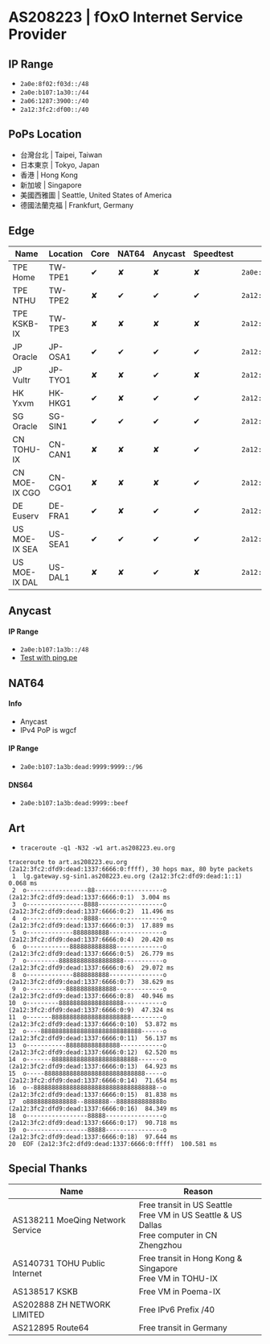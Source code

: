 # **AS208223 | fOxO Internet Service Provider**
## IP Range
- `2a0e:8f02:f03d::/48`
- `2a0e:b107:1a30::/44`
- `2a06:1287:3900::/40`
- `2a12:3fc2:df00::/40`

## PoPs Location
 - 台灣台北 | Taipei, Taiwan
 - 日本東京 | Tokyo, Japan
 - 香港 | Hong Kong
 - 新加坡 | Singapore
 - 美國西雅圖 | Seattle, United States of America
 - 德國法蘭克福 | Frankfurt, Germany  

## Edge
| Name | Location | Core | NAT64 | Anycast | Speedtest | Prefix | 
| --- | --- | --- | --- | --- | --- | --- |
| TPE Home | TW-TPE1 | ✔ | ✘ | ✘ | ✘ | `2a0e:8f02:f03d::/48`
| TPE NTHU | TW-TPE2 | ✘ | ✔ | ✔ | ✔ | `2a12:3fc2:dfaa::/48`  
| TPE KSKB-IX | TW-TPE3 | ✘ | ✘ | ✘ | ✘ | `2a12:3fc2:dfdb::/48`  
| JP Oracle | JP-OSA1  | ✔ | ✔ | ✔ | ✔ | `2a12:3fc2:dfdf::/48` 
| JP Vultr | JP-TYO1  | ✘ | ✘ | ✔ | ✘ |  `2a12:3fc2:dfdc::/48`
| HK Yxvm | HK-HKG1  | ✔ | ✘ | ✔ | ✔ |  `2a12:3fc2:dfde::/48`
| SG Oracle | SG-SIN1 | ✔ | ✔ | ✔ | ✔ | `2a12:3fc2:dfd9::/48` 
| CN TOHU-IX | CN-CAN1 | ✘ | ✘ | ✘ | ✔ |  `2a12:3fc2:dfdd::/48`
| CN MOE-IX CGO | CN-CGO1 | ✘ | ✘ | ✘ | ✔ |  `2a12:3fc2:dfd7::/48`
| DE Euserv | DE-FRA1 | ✔ | ✘ | ✔ | ✔ |  `2a12:3fc2:dfda::/48`  
| US MOE-IX SEA | US-SEA1  | ✔ | ✔ | ✔ | ✔ | `2a12:3fc2:dfd8::/48`  
| US MOE-IX DAL | US-DAL1  | ✘ | ✘ | ✔ | ✘ | `2a12:3fc2:dfd6::/48`  

## Anycast
#### IP Range
- `2a0e:b107:1a3b::/48`
- [Test with ping.pe](https://ping6.ping.pe/2a0e:b107:1a3b::)

## NAT64
#### Info
- Anycast
- IPv4 PoP is wgcf
#### IP Range
- `2a0e:b107:1a3b:dead:9999:9999::/96`
#### DNS64
- `2a0e:b107:1a3b:dead:9999::beef`

## Art
- `traceroute -q1 -N32 -w1 art.as208223.eu.org`

```
traceroute to art.as208223.eu.org (2a12:3fc2:dfd9:dead:1337:6666:0:ffff), 30 hops max, 80 byte packets
 1  lg.gateway.sg-sin1.as208223.eu.org (2a12:3fc2:dfd9:dead:1::1)  0.068 ms
 2  o-----------------88-------------------o (2a12:3fc2:dfd9:dead:1337:6666:0:1)  3.004 ms
 3  o----------------8888------------------o (2a12:3fc2:dfd9:dead:1337:6666:0:2)  11.496 ms
 4  o----------------8888------------------o (2a12:3fc2:dfd9:dead:1337:6666:0:3)  17.889 ms
 5  o-------------8888888888---------------o (2a12:3fc2:dfd9:dead:1337:6666:0:4)  20.420 ms
 6  o------------8888888888888-------------o (2a12:3fc2:dfd9:dead:1337:6666:0:5)  26.779 ms
 7  o---------888888888888888888-----------o (2a12:3fc2:dfd9:dead:1337:6666:0:6)  29.072 ms
 8  o-------------8888888888---------------o (2a12:3fc2:dfd9:dead:1337:6666:0:7)  38.629 ms
 9  o-----------88888888888888-------------o (2a12:3fc2:dfd9:dead:1337:6666:0:8)  40.946 ms
10  o---------888888888888888888-----------o (2a12:3fc2:dfd9:dead:1337:6666:0:9)  47.324 ms
11  o-------8888888888888888888888---------o (2a12:3fc2:dfd9:dead:1337:6666:0:10)  53.872 ms
12  o----8888888888888888888888888888------o (2a12:3fc2:dfd9:dead:1337:6666:0:11)  56.137 ms
13  o-----------888888888888888------------o (2a12:3fc2:dfd9:dead:1337:6666:0:12)  62.520 ms
14  o-------888888888888888888888888-------o (2a12:3fc2:dfd9:dead:1337:6666:0:13)  64.923 ms
15  o-----8888888888888888888888888888-----o (2a12:3fc2:dfd9:dead:1337:6666:0:14)  71.654 ms
16  o--8888888888888888888888888888888888--o (2a12:3fc2:dfd9:dead:1337:6666:0:15)  81.838 ms
17  o88888888888888--8888888--8888888888888o (2a12:3fc2:dfd9:dead:1337:6666:0:16)  84.349 ms
18  o-----------------88888----------------o (2a12:3fc2:dfd9:dead:1337:6666:0:17)  90.718 ms
19  o-----------------88888----------------o (2a12:3fc2:dfd9:dead:1337:6666:0:18)  97.644 ms
20  EOF (2a12:3fc2:dfd9:dead:1337:6666:0:ffff)  100.581 ms
```

## Special Thanks
| Name | Reason | 
| --- | --- |
| AS138211 MoeQing Network Service | Free transit in US Seattle <br> Free VM in US Seattle &  US Dallas <br> Free computer in CN Zhengzhou
| AS140731 TOHU Public Internet | Free transit in Hong Kong & Singapore <br> Free VM in TOHU-IX 
| AS138517 KSKB | Free VM in Poema-IX  
| AS202888 ZH NETWORK LIMITED | Free IPv6 Prefix /40
| AS212895 Route64 |  Free transit in Germany
